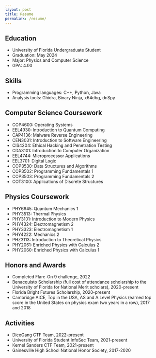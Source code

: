 ```yaml
---
layout: post
title: Resume
permalink: /resume/
---
```


## Education

* University of Florida Undergraduate Student
* Graduation: May 2024
* Major: Physics and Computer Science
* GPA: 4.00

## Skills

* Programming languages: C++, Python, Java
* Analysis tools: Ghidra, Binary Ninja, x64dbg, dnSpy

## Computer Science Coursework

* COP4600: Operating Systems
* EEL4930: Introduction to Quantum Computing
* CAP4136: Malware Reverse Engineering
* CEN3031: Introduction to Software Engineering
* CIS4204: Ethical Hacking and Penetration Testing
* CDA3101: Introduction to Computer Organization
* EEL4744: Microprocessor Applications
* EEL3701: Digital Logic
* COP3530: Data Structures and Algorithms
* COP3502: Programming Fundamentals 1
* COP3503: Programming Fundamentals 2
* COT3100: Applications of Discrete Structures

## Physics Coursework

* PHY6645: Quantum Mechanics 1
* PHY3513: Thermal Physics
* PHY3101: Introduction to Modern Physics
* PHY4324: Electromagnetism 2
* PHY3323: Electromagnetism 1
* PHY4222: Mechanics 2
* PHZ3113: Introduction to Theoretical Physics
* PHY2061: Enriched Physics with Calculus 2
* PHY2060: Enriched Physics with Calculus 1

## Honors and Awards

* Completed Flare-On 9 challenge, 2022
* Benacquisto Scholarship (full cost of attendance scholarship to the University of Florida for National Merit scholars), 2020-present
* Florida Bright Futures Scholarship, 2020-present
* Cambridge AICE, Top in the USA, AS and A Level Physics (earned top score in the United States on physics exam two years in a row), 2017 and 2018

## Activities

* DiceGang CTF Team, 2022-present
* University of Florida Student InfoSec Team, 2021-present
* Kernel Sanders CTF Team, 2021-present
* Gainesville High School National Honor Society​, 2017-2020

